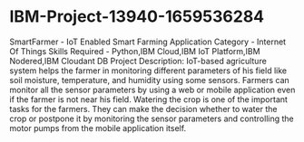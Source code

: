 # IBM-Project-13940-1659536284
SmartFarmer - IoT Enabled Smart Farming Application
Category - Internet Of Things
Skills Required - Python,IBM Cloud,IBM IoT Platform,IBM Nodered,IBM Cloudant DB
Project Description:
IoT-based agriculture system helps the farmer in monitoring different parameters of his field like soil moisture, temperature, and humidity using some sensors.
Farmers can monitor all the sensor parameters by using a web or mobile application even if the farmer is not near his field. Watering the crop is one of the important tasks for the farmers. They can make the decision whether to water the crop or postpone it by monitoring the sensor parameters and controlling the motor pumps from the mobile application itself.
